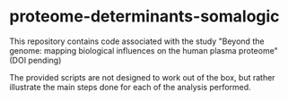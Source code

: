 # proteome-determinants-somalogic

This repository contains code associated with the study "Beyond the genome: mapping biological influences on the human plasma proteome" (DOI pending)

The provided scripts are not designed to work out of the box, but rather illustrate the main steps done for each of the analysis performed.

